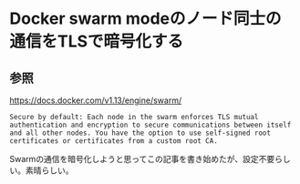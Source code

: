 # Docker swarm modeのノード同士の通信をTLSで暗号化する

## 参照

https://docs.docker.com/v1.13/engine/swarm/

```
Secure by default: Each node in the swarm enforces TLS mutual authentication and encryption to secure communications between itself and all other nodes. You have the option to use self-signed root certificates or certificates from a custom root CA.
```

Swarmの通信を暗号化しようと思ってこの記事を書き始めたが、設定不要らしい。素晴らしい。
